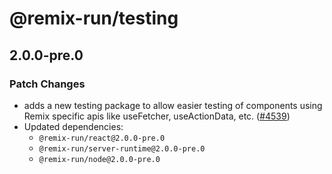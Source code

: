 # @remix-run/testing

## 2.0.0-pre.0

### Patch Changes

- adds a new testing package to allow easier testing of components using Remix specific apis like useFetcher, useActionData, etc. ([#4539](https://github.com/remix-run/remix/pull/4539))
- Updated dependencies:
  - `@remix-run/react@2.0.0-pre.0`
  - `@remix-run/server-runtime@2.0.0-pre.0`
  - `@remix-run/node@2.0.0-pre.0`
